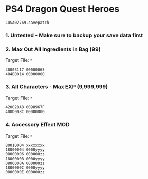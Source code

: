# PS4 Dragon Quest Heroes

`CUSA02769.savepatch`

### 1. Untested - Make sure to backup your save data first
### 2. Max Out All Ingredients in Bag (99)

Target File: `*`

```
40003117 00000063
404B0014 00000000
```

### 3. All Characters - Max EXP (9,999,999)

Target File: `*`

```
420028A8 0098967F
400D008C 00000000
```

### 4. Accessory Effect MOD

Target File: `*`

```
80010004 xxxxxxxx
18000004 0000yyyy
08000006 000000zz
18000008 0000yyyy
0800000A 000000zz
1800000C 0000yyyy
0800000E 000000zz
```

